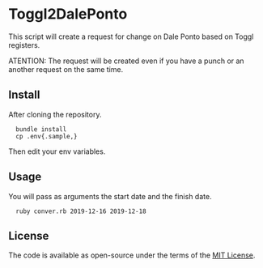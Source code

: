 # Toggl2DalePonto

This script will create a request for change on Dale Ponto based on Toggl registers.

ATENTION: The request will be created even if you have a punch or an another request on the same time.

## Install

After cloning the repository.

```shell
  bundle install
  cp .env{.sample,}
```
Then edit your env variables.

## Usage

You will pass as arguments the start date and the finish date.

```shell
  ruby conver.rb 2019-12-16 2019-12-18
```

## License

The code is available as open-source under the terms of the [MIT License](https://opensource.org/licenses/MIT).
